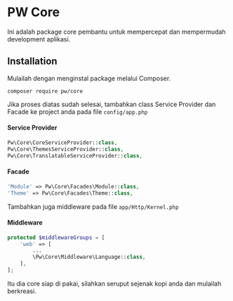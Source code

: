 PW Core
===================

Ini adalah package core pembantu untuk mempercepat dan mempermudah development aplikasi.

Installation
------------------
Mulailah dengan menginstal package melalui Composer.

```
composer require pw/core
```

Jika proses diatas sudah selesai, tambahkan class Service Provider dan Facade ke project anda pada file `config/app.php`

#### Service Provider

```php
Pw\Core\CoreServiceProvider::class,
Pw\Core\ThemesServiceProvider::class,
Pw\Core\TranslatableServiceProvider::class,
```

#### Facade

```php
'Module' => Pw\Core\Facades\Module::class,
'Theme' => Pw\Core\Facades\Theme::class,
```

Tambahkan juga middleware pada file `app/Http/Kernel.php`

#### Middleware

```php
protected $middlewareGroups = [
    'web' => [
        ...
        \Pw\Core\Middleware\Language::class,
    ],
];
```

Itu dia core siap di pakai, silahkan seruput sejenak kopi anda dan mulailah berkreasi.

